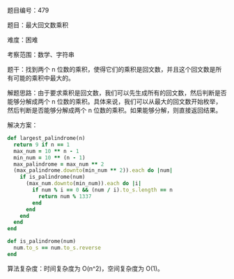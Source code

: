 题目编号：479

题目：最大回文数乘积

难度：困难

考察范围：数学、字符串

题干：找到两个 n 位数的乘积，使得它们的乘积是回文数，并且这个回文数是所有可能的乘积中最大的。

解题思路：由于要求乘积是回文数，我们可以先生成所有的回文数，然后判断是否能够分解成两个 n 位数的乘积。具体来说，我们可以从最大的回文数开始枚举，然后判断是否能够分解成两个 n 位数的乘积。如果能够分解，则直接返回结果。

解决方案：

```ruby
def largest_palindrome(n)
  return 9 if n == 1
  max_num = 10 ** n - 1
  min_num = 10 ** (n - 1)
  max_palindrome = max_num ** 2
  (max_palindrome.downto(min_num ** 2)).each do |num|
    if is_palindrome(num)
      (max_num.downto(min_num)).each do |i|
        if num % i == 0 && (num / i).to_s.length == n
          return num % 1337
        end
      end
    end
  end
end

def is_palindrome(num)
  num.to_s == num.to_s.reverse
end
```

算法复杂度：时间复杂度为 O(n^2)，空间复杂度为 O(1)。